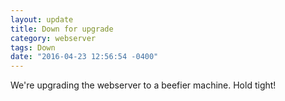 ```yaml
---
layout: update
title: Down for upgrade
category: webserver
tags: Down
date: "2016-04-23 12:56:54 -0400"
---
```


We're upgrading the webserver to a beefier machine. Hold tight!
